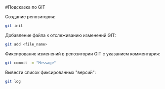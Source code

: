 #Подсказка по GIT

Создание репозитория:
```sh
git init
```
Добавление файла к отслеживанию изменений GIT:
```sh
git add <file_name>
```
Фиксирование изменений в репозитории GIT с указанием комментария:
```sh
git commit -m "Message"
```
Вывести список фиксированных "версий":
```sh
git log
```
